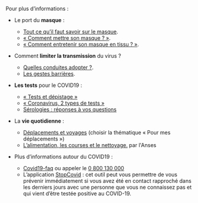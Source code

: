 Pour plus d’informations :

* Le port du **masque** :
  * [Tout ce qu’il faut savoir sur le masque](https://solidarites-sante.gouv.fr/IMG/pdf/affiche_masque_mode_d_emploi.pdf).
  * [« Comment mettre son masque ? »](https://www.youtube.com/watch?v=1bEzmzdHvJw).
  * [« Comment entretenir son masque en tissu ? »](https://www.youtube.com/watch?v=ZoryOURBGkE).

* Comment **limiter la transmission** du virus ?
  * [Quelles conduites adopter ?](https://solidarites-sante.gouv.fr/IMG/pdf/fiche_grand_public.pdf).
  * [Les gestes barrières](https://solidarites-sante.gouv.fr/IMG/pdf/affiche_gestes_barriere.pdf).


* **Les tests** pour le COVID19 :
  * [« Tests et dépistage »](https://www.gouvernement.fr/info-coronavirus/tests-et-depistage)
  * [« Coronavirus, 2 types de tests »](https://www.gouvernement.fr/sites/default/files/explication_entre_les_deux_types_de_tests.jpg)
  * [Sérologies : réponses à vos questions](https://solidarites-sante.gouv.fr/soins-et-maladies/maladies/maladies-infectieuses/coronavirus/tout-savoir-sur-la-covid-19/article/les-serologies-reponses-a-vos-questions)

* La **vie quotidienne** :
  * [Déplacements et voyages](https://www.gouvernement.fr/info-coronavirus#questions__reponses) (choisir la thématique « Pour mes déplacements »)
  * [L’alimentation, les courses et le nettoyage.](https://www.anses.fr/fr/content/coronavirus-alimentation-courses-nettoyage-les-recommandations-de-l%E2%80%99anses) par l'Anses

* Plus d’informations autour du COVID19 :
  * [Covid19-faq](https://www.covid19-faq.fr/) ou appeler le [0 800 130 000](tel:+33800130000)
  * L’application [StopCovid](https://www.gouvernement.fr/info-coronavirus/stopcovid) : cet outil peut vous permettre de vous prévenir immédiatement si vous avez été en contact rapproché dans les derniers jours avec une personne que vous ne connaissez pas et qui vient d’être testée positive au COVID-19.
